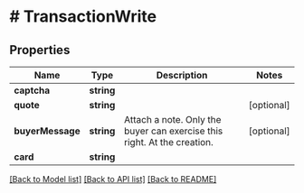 # # TransactionWrite

## Properties

Name | Type | Description | Notes
------------ | ------------- | ------------- | -------------
**captcha** | **string** |  |
**quote** | **string** |  | [optional]
**buyerMessage** | **string** | Attach a note. Only the buyer can exercise this right. At the creation. | [optional]
**card** | **string** |  |

[[Back to Model list]](../../README.md#models) [[Back to API list]](../../README.md#endpoints) [[Back to README]](../../README.md)

